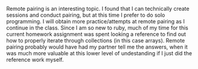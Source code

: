 Remote pairing is an interesting topic.  I found that I can technically create sessions and conduct pairing, but at this time I prefer to do solo programming.  I will obtain more practice/attempts at remote pairing as I continue in the class.  Since I am so new to ruby, much of my time for this current homework assignment was spent looking a reference to find out how to properly iterate through collections (in this case arrays).  Remote pairing probably would have had my partner tell me the answers, when it was much more valuable at this lower level of undestanding if I just did the reference work myself.
